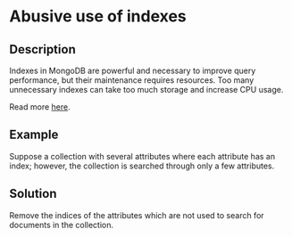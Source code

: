 # Abusive use of indexes

## Description

<p>Indexes in MongoDB are powerful and necessary to improve query performance, but their maintenance requires resources. Too many unnecessary indexes can take too much storage and increase CPU usage.

Read more <a href="https://www.mongodb.com/developer/article/schema-design-anti-pattern-unnecessary-indexes/" target="_blank">here</a>.</p>

## Example

<p>Suppose a collection with several attributes where each attribute has an index; however, the collection is searched through only a few attributes.</p>

## Solution

<p>Remove the indices of the attributes which are not used to search for documents in the collection.</p>